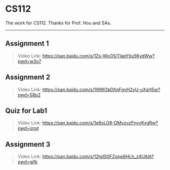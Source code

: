 # CS112

The work for CS112. Thanks for Prof. Hou and SAs.

---
## Assignment 1

> Video Link: https://pan.baidu.com/s/1Zs-WoOSiTIapYtlu5KvdWw?pwd=w3o7

## Assignment 2

> Video Link: https://pan.baidu.com/s/1I9WObDXqFgvH2yU-uXsH5w?pwd=58p2 

## Quiz for Lab1

> Video Link: https://pan.baidu.com/s/1e8xLO8-DMvzvzFnyvKxgRw?pwd=jzgd

## Assignment 3

> Video Link: https://pan.baidu.com/s/12tgIS0FZopp6HLh_z4UAlA?pwd=gjfk 